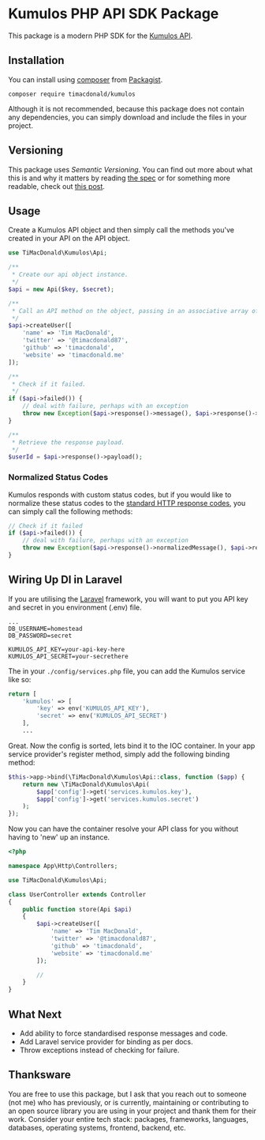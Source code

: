 # Kumulos PHP API SDK Package

This package is a modern PHP SDK for the [Kumulos API](https://docs.kumulos.com/build/api/).

## Installation

You can install using [composer](https://getcomposer.org/) from [Packagist](https://packagist.org/packages/timacdonald/kumulos).

```
composer require timacdonald/kumulos
```

Although it is not recommended, because this package does not contain any dependencies, you can simply download and include the files in your project.

## Versioning

This package uses *Semantic Versioning*. You can find out more about what this is and why it matters by reading [the spec](http://semver.org) or for something more readable, check out [this post](https://laravel-news.com/building-apps-composer).

## Usage

Create a Kumulos API object and then simply call the methods you've created in your API on the API object.

```php
use TiMacDonald\Kumulos\Api;

/**
 * Create our api object instance.
 */
$api = new Api($key, $secret);

/**
 * Call an API method on the object, passing in an associative array of values.
 */
$api->createUser([
    'name' => 'Tim MacDonald',
    'twitter' => '@timacdonald87',
    'github' => 'timacdonald',
    'website' => 'timacdonald.me'
]);

/**
 * Check if it failed.
 */
if ($api->failed()) {
    // deal with failure, perhaps with an exception
    throw new Exception($api->response()->message(), $api->response()->statusCode());
}

/**
 * Retrieve the response payload.
 */
$userId = $api->response()->payload();
```

### Normalized Status Codes

Kumulos responds with custom status codes, but if you would like to normalize these status codes to the [standard HTTP response codes](http://bit.ly/2ovBMPg), you can simply call the following methods:

```php
// Check if it failed
if ($api->failed()) {
    // deal with failure, perhaps with an exception
    throw new Exception($api->response()->normalizedMessage(), $api->response()->normalizedStatusCode());
}
```

## Wiring Up DI in Laravel

If you are utilising the [Laravel](https://laravel.com) framework, you will want to put you API key and secret in you environment (.env) file.

```
...
DB_USERNAME=homestead
DB_PASSWORD=secret

KUMULOS_API_KEY=your-api-key-here
KUMULOS_API_SECRET=your-secrethere
```

The in your `./config/services.php` file, you can add the Kumulos service like so:

```php
return [
    'kumulos' => [
        'key' => env('KUMULOS_API_KEY'),
        'secret' => env('KUMULOS_API_SECRET')
    ],
    ...
```

Great. Now the config is sorted, lets bind it to the IOC container. In your app service provider's register method, simply add the following binding method:

```php
$this->app->bind(\TiMacDonald\Kumulos\Api::class, function ($app) {
    return new \TiMacDonald\Kumulos\Api(
        $app['config']->get('services.kumulos.key'),
        $app['config']->get('services.kumulos.secret')
    );
});
```

Now you can have the container resolve your API class for you without having to 'new' up an instance.

```php
<?php

namespace App\Http\Controllers;

use TiMacDonald\Kumulos\Api;

class UserController extends Controller
{
    public function store(Api $api)
    {
        $api->createUser([
            'name' => 'Tim MacDonald',
            'twitter' => '@timacdonald87',
            'github' => 'timacdonald',
            'website' => 'timacdonald.me'
        ]);

        //
    }
}
```

## What Next

- Add ability to force standardised response messages and code.
- Add Laravel service provider for binding as per docs.
- Throw exceptions instead of checking for failure.

## Thanksware

You are free to use this package, but I ask that you reach out to someone (not me) who has previously, or is currently, maintaining or contributing to an open source library you are using in your project and thank them for their work. Consider your entire tech stack: packages, frameworks, languages, databases, operating systems, frontend, backend, etc.